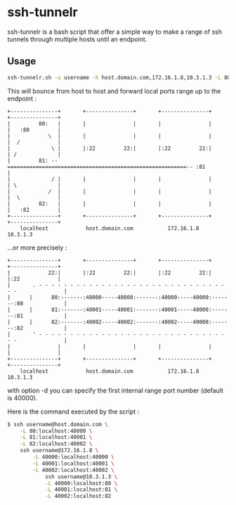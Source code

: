 # ssh-tunnelr

ssh-tunnelr is a bash script that offer a simple way to make a range of
ssh tunnels through multiple hosts until an endpoint.

## Usage

```bash
ssh-tunnelr.sh -u username -h host.domain.com,172.16.1.8,10.3.1.3 -L 80:82
````
This will bounce from host to host and forward local ports range up to the endpoint :
````
+---------------+       +---------------+       +---------------+       +---------------+
|         80:   |       |               |       |               |       |   :80         |
|            \  |       |               |       |               |       |  /            |
|             \ |       |:22         22:|       |:22         22:|       | /             |
|         81: --=========================================================-- :81         |
|             / |       |               |       |               |       | \             |
|            /  |       |               |       |               |       |  \            |
|         82:   |       |               |       |               |       |   :82         |
+---------------+       +---------------+       +---------------+       +---------------+
    localhost            host.domain.com           172.16.1.8               10.3.1.3
````
...or more precisely :
````
+---------------+       +---------------+       +---------------+       +---------------+
|            22:|       |:22         22:|       |:22         22:|       |:22            |
|       . - - - - - - - - - - - - - - - - - - - - - - - - - - - - - - - -               |
|      |      80:-------:40000-----40000:-------:40000-----40000:-------:80             |
|      |      81:-------:40001-----40001:-------:40001-----40000:-------:81             |
|      |      82:-------:40002-----40002:-------:40002-----40000:-------:82             |
|       ' - - - - - - - - - - - - - - - - - - - - - - - - - - - - - - - -               |
|               |       |               |       |               |       |               |
+---------------+       +---------------+       +---------------+       +---------------+
    localhost            host.domain.com           172.16.1.8               10.3.1.3
````
with option -d you can specify the first internal range port number (default is 40000).

Here is the command executed by the script :
```bash
$ ssh username@host.domain.com \
    -L 80:localhost:40000 \
    -L 81:localhost:40001 \
    -L 82:localhost:40002 \
    ssh username@172.16.1.8 \
        -L 40000:localhost:40000 \
        -L 40001:localhost:40001 \
        -L 40002:localhost:40002 \
            ssh username@10.3.1.3 \
            -L 40000:localhost:80 \
            -L 40001:localhost:81 \
            -L 40002:localhost:82
````
